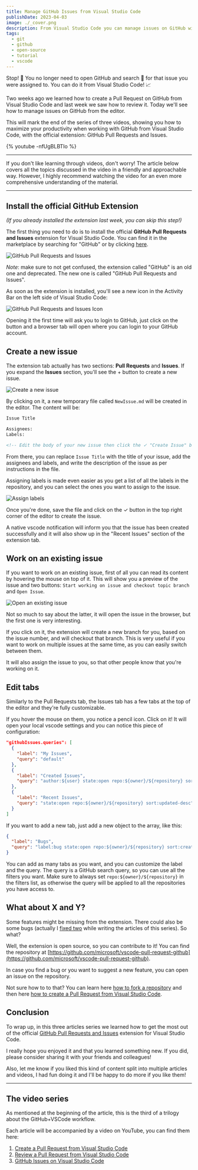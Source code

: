 ```yaml
---
title: Manage GitHub Issues from Visual Studio Code
publishDate: 2023-04-03
image: ./_cover.png
description: From Visual Studio Code you can manage issues on GitHub without leaving the editor!
tags:
  - git
  - github
  - open-source
  - tutorial
  - vscode
---
```


Stop! 🛑 You no longer need to open GitHub and search 🔎 for that issue you were assigned to. You can do it from Visual Studio Code! 📈

Two weeks ago we learned how to create a Pull Request on GitHub from Visual Studio Code and last week we saw how to review it. Today we'll see how to manage issues on GitHub from the editor.

This will mark the end of the series of three videos, showing you how to maximize your productivity when working with GitHub from Visual Studio Code, with the official extension: GitHub Pull Requests and Issues.

{% youtube -nfUgBLBTIo %}

---

If you don't like learning through videos, don't worry! The article below covers all the topics discussed in the video in a friendly and approachable way. However, I highly recommend watching the video for an even more comprehensive understanding of the material.

---

## Install the official GitHub Extension

_(If you already installed the extension last week, you can skip this step!)_

The first thing you need to do is to install the official **GitHub Pull Requests and Issues** extension for Visual Studio Code. You can find it in the marketplace by searching for "GitHub" or by clicking [here](https://marketplace.visualstudio.com/items?itemName=GitHub.vscode-pull-request-github).

![GitHub Pull Requests and Issues](./github-extension.png)

_Note_: make sure to not get confused, the extension called "GitHub" is an old one and deprecated. The new one is called "GitHub Pull Requests and Issues".

As soon as the extension is installed, you'll see a new icon in the Activity Bar on the left side of Visual Studio Code:

![GitHub Pull Requests and Issues Icon](./github-extension-icon.png)

Opening it the first time will ask you to login to GitHub, just click on the button and a browser tab will open where you can login to your GitHub account.

## Create a new issue

The extension tab actually has two sections: **Pull Requests** and **Issues**. If you expand the **Issues** section, you'll see the + button to create a new issue.

![Create a new issue](./new-issue.png)

By clicking on it, a new temporary file called `NewIssue.md` will be created in the editor. The content will be:

```markdown
Issue Title

Assignees:
Labels:

<!-- Edit the body of your new issue then click the ✓ "Create Issue" button in the top right of the editor. The first line will be the issue title. Assignees and Labels follow after a blank line. Leave an empty line before beginning the body of the issue. -->
```

From there, you can replace `Issue Title` with the title of your issue, add the assignees and labels, and write the description of the issue as per instructions in the file.

Assigning labels is made even easier as you get a list of all the labels in the repository, and you can select the ones you want to assign to the issue.

![Assign labels](./assign-label.png)

Once you're done, save the file and click on the ✓ button in the top right corner of the editor to create the issue.

A native vscode notification will inform you that the issue has been created successfully and it will also show up in the "Recent Issues" section of the extension tab.

## Work on an existing issue

If you want to work on an existing issue, first of all you can read its content by hovering the mouse on top of it. This will show you a preview of the issue and two buttons: `Start working on issue and checkout topic branch` and `Open Issue`.

![Open an existing issue](./issue-button.png)

Not so much to say about the latter, it will open the issue in the browser, but the first one is very interesting.

If you click on it, the extension will create a new branch for you, based on the issue number, and will checkout that branch. This is very useful if you want to work on multiple issues at the same time, as you can easily switch between them.

It will also assign the issue to you, so that other people know that you're working on it.

## Edit tabs

Similarly to the Pull Requests tab, the Issues tab has a few tabs at the top of the editor and they're fully customizable.

If you hover the mouse on them, you notice a pencil icon. Click on it! It will open your local vscode settings and you can notice this piece of configuration:

```json
"githubIssues.queries": [
  {
    "label": "My Issues",
    "query": "default"
  },
  {
    "label": "Created Issues",
    "query": "author:${user} state:open repo:${owner}/${repository} sort:created-desc"
  },
  {
    "label": "Recent Issues",
    "query": "state:open repo:${owner}/${repository} sort:updated-desc"
  }
]
```

If you want to add a new tab, just add a new object to the array, like this:

```json
{
  "label": "Bugs",
  "query": "label:bug state:open repo:${owner}/${repository} sort:created-desc"
}
```

You can add as many tabs as you want, and you can customize the label and the query. The query is a GitHub search query, so you can use all the filters you want. Make sure to always set `repo:${owner}/${repository}` in the filters list, as otherwise the query will be applied to all the repositories you have access to.

## What about X and Y?

Some features might be missing from the extension. There could also be some bugs (actually I [fixed two](https://github.com/microsoft/vscode-pull-request-github/pulls?q=is%3Apr+is%3Aclosed+author%3ABalastrong+label) while writing the articles of this series). So what?

Well, the extension is open source, so you can contribute to it! You can find the repository at [https://github.com/microsoft/vscode-pull-request-github](https://github.com/microsoft/vscode-pull-request-github).

In case you find a bug or you want to suggest a new feature, you can open an issue on the repository.

Not sure how to to that? You can learn here [how to fork a repository](https://youtu.be/VbfvQzCoiQc) and then here [how to create a Pull Request from Visual Studio Code](https://youtu.be/Ma67EbIHi64).

## Conclusion

To wrap up, in this three articles series we learned how to get the most out of the official [GitHub Pull Requests and Issues](https://marketplace.visualstudio.com/items?itemName=GitHub.vscode-pull-request-github) extension for Visual Studio Code.

I really hope you enjoyed it and that you learned something new. If you did, please consider sharing it with your friends and colleagues!

Also, let me know if you liked this kind of content split into multiple articles and videos, I had fun doing it and I'll be happy to do more if you like them!

---

## The video series

As mentioned at the beginning of the article, this is the third of a trilogy about the GitHub+VSCode workflow.

Each article will be accompanied by a video on YouTube, you can find them here:

1. [Create a Pull Request from Visual Studio Code](https://youtu.be/Ma67EbIHi64)
2. [Review a Pull Request from Visual Studio Code](https://youtu.be/DSl-L6B_Qb4)
3. [GitHub Issues on Visual Studio Code](https://youtu.be/-nfUgBLBTIo)
